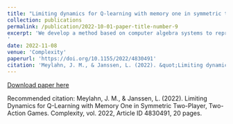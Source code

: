 ```yaml
---
title: "Limiting dynamics for Q-learning with memory one in symmetric two-player, two-action games"
collection: publications
permalink: /publication/2022-10-01-paper-title-number-9
excerpt: 'We develop a method based on computer algebra systems to represent the mutual pure strategy best-response dynamics of symmetric two-player, two-action repeated games played by players with a one-period memory. We apply this method to the iterated prisoner’s dilemma, stag hunt, and hawk-dove games and identify all possible equilibrium strategy pairs and the conditions for their existence. The only equilibrium strategy pair that is possible in all three games is the win-stay, lose-shift strategy. Lastly, we show that the mutual best-response dynamics are realized by a sample batch Q-learning algorithm in the infinite batch size limit.
'
date: 2022-11-08
venue: 'Complexity'
paperurl: 'https://doi.org/10.1155/2022/4830491'
citation: 'Meylahn, J. M., & Janssen, L. (2022). &quot;Limiting dynamics for Q-learning with memory one in symmetric two-player, two-action games&quot; <i>Complexity </i>. 0(0).'
---
```


[Download paper here](https://doi.org/10.1155/2022/4830491)

Recommended citation: Meylahn, J. M., & Janssen, L. (2022). Limiting Dynamics for Q-Learning with Memory One in Symmetric Two-Player, Two-Action Games. Complexity, vol. 2022, Article ID 4830491, 20 pages.

